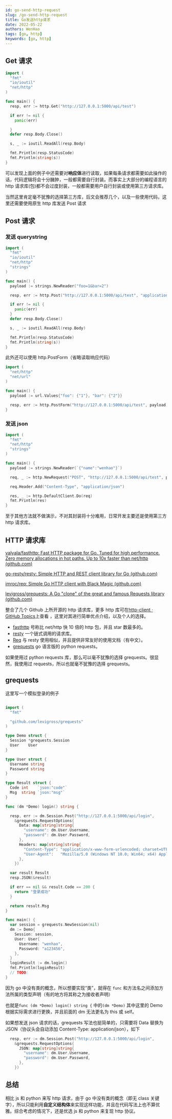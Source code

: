 ```yaml
---
id: go-send-http-request
slug: /go-send-http-request
title: Go发送http请求
date: 2022-05-22
authors: WenHao
tags: [go, http]
keywords: [go, http]
---
```


<!-- truncate -->

## Get 请求

```go
import (
  "fmt"
  "io/ioutil"
  "net/http"
)

func main() {
  resp, err := http.Get("http://127.0.0.1:5000/api/test")

  if err != nil {
    panic(err)

  }
  defer resp.Body.Close()

  s, _ := ioutil.ReadAll(resp.Body)

  fmt.Println(resp.StatusCode)
  fmt.Println(string(s))
}
```

可以发现上面的例子中还需要对**响应体**进行读取，如果每条请求都需要如此操作的话，代码逻辑将会十分臃肿，一般都需要自行封装。而事实上大部分的编程语言的 http 请求库(包)都不会过度封装，一般都需要用户自行封装或使用第三方请求库。

当然这里肯定毫不犹豫的选择第三方库，后文会推荐几个，以及一些使用代码，这里还需要使用原生 http 库发送 Post 请求

## Post 请求

### 发送 querystring

```go
import (
  "fmt"
  "io/ioutil"
  "net/http"
  "strings"
)

func main() {
  payload := strings.NewReader("foo=1&bar=2")

  resp, err := http.Post("http://127.0.0.1:5000/api/test", "application/x-www-form-urlencoded", payload)

  if err != nil {
    panic(err)
  }
  defer resp.Body.Close()

  s, _ := ioutil.ReadAll(resp.Body)

  fmt.Println(resp.StatusCode)
  fmt.Println(string(s))
}

```

此外还可以使用 http.PostForm（省略读取响应代码）

```go
import (
  "net/http"
  "net/url"
)

func main() {
  payload := url.Values{"foo": {"1"}, "bar": {"2"}}

  resp, err := http.PostForm("http://127.0.0.1:5000/api/test", payload)
}

```

### 发送 json

```go
import (
  "fmt"
  "net/http"
  "strings"
)

func main() {
  payload := strings.NewReader(`{"name":"wenhao"}`)

  req, _ := http.NewRequest("POST", "http://127.0.0.1:5000/api/test", payload)

  req.Header.Add("Content-Type", "application/json")

  res, _ := http.DefaultClient.Do(req)
  fmt.Println(res)
}

```

至于其他方法就不做演示，不对其封装将十分难用，日常开发主要还是使用第三方 http 请求库。

## HTTP 请求库

[valyala/fasthttp: Fast HTTP package for Go. Tuned for high performance. Zero memory allocations in hot paths. Up to 10x faster than net/http (github.com)](https://github.com/valyala/fasthttp)

[go-resty/resty: Simple HTTP and REST client library for Go (github.com)](https://github.com/go-resty/resty)

[imroc/req: Simple Go HTTP client with Black Magic (github.com)](https://github.com/imroc/req)

[levigross/grequests: A Go "clone" of the great and famous Requests library (github.com)](https://github.com/levigross/grequests)

整合了几个 Github 上所开源的 http 请求库，更多 http 库可在[http-client · GitHub Topics](https://github.com/topics/http-client?l=go)上查看 ，这里对其进行简单优点介绍，以及个人的选择。

- [fasthttp](https://github.com/valyala/fasthttp) 号称比 net/http 快 10 倍的 http 包，并且 star 数最多的。
- [resty](https://github.com/go-resty/resty#usage) 一个链式调用的请求库。
- [Req](https://req.cool/) 与 resty 使用相似，并且提供非常友好的使用文档（有中文）。
- [grequests](https://github.com/levigross/grequests) go 语言版的 python requests。

如果使用过 python requests 库，那么可以毫不犹豫的选择 grequests。很显然，我使用过 requests，所以也就毫不犹豫的选择 grequests。

## grequests

这里写一个模拟登录的例子

```go

import (
  "fmt"

  "github.com/levigross/grequests"
)

type Demo struct {
  Session *grequests.Session
  User    User
}

type User struct {
  Username string
  Password string
}

type Result struct {
  Code int    `json:"code"`
  Msg  string `json:"msg"`
}

func (dm *Demo) login() string {

  resp, err := dm.Session.Post("http://127.0.0.1:5000/api/login",
    &grequests.RequestOptions{
      Data: map[string]string{
        "username": dm.User.Username,
        "password": dm.User.Password,
      },
      Headers: map[string]string{
        "Content-Type": "application/x-www-form-urlencoded; charset=UTF-8",
        "User-Agent":   "Mozilla/5.0 (Windows NT 10.0; Win64; x64) AppleWebKit/537.36 (KHTML, like Gecko) Chrome/77.0.3865.120 Safari/537.36",
      },
    })

  var result Result
  resp.JSON(&result)

  if err == nil && result.Code == 200 {
    return "登录成功"
  }

  return result.Msg
}

func main() {
  var session = grequests.NewSession(nil)
  dm := Demo{
    Session: session,
    User: User{
      Username: "wenhao",
      Password: "a123456",
    },
  }
  loginResult := dm.login()
  fmt.Println(loginResult)
  // TODO:
}

```

因为 go 中没有类的概念，所以想要实现“类”，就得在 `func` 和方法名之间添加方法所属的类型声明（有的地方将其称之为接收者声明）

也就是`func (dm *Demo) login() string {` 中的`(dm *Demo)` 其中这里的 Demo 根据实际需求进行更换，并且前面的 dm 无法更名为 this 或 self。

如果想发送 json 请求的话，grequests 写法也挺简单的，只需要将 Data 替换为 JSON（协议头会自动添加 Content-Type: application/json），如下

```go
  resp, err := dm.Session.Post("http://127.0.0.1:5000/api/login",
    &grequests.RequestOptions{
      JSON: map[string]string{
        "username": dm.User.Username,
        "password": dm.User.Password,
      },
    })
```

## 总结

相比 js 和 python 来写 http 请求，由于 go 中没有类的概念（即无 class 关键字），所以只能利用**自定义结构体**来实现这样功能，并且在代码写法上也不算优雅。综合考虑的情况下，还是优选 js 和 python 来复现 http 协议。

